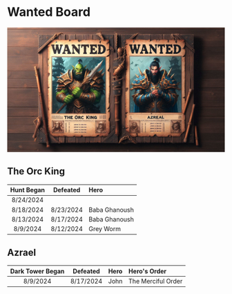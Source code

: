 Wanted Board
============

![](images/wanted.jpeg "Wanted Board")

The Orc King
------------

| Hunt Began | Defeated  | Hero              |
| :-:        | :-:       | :--               |
| 8/24/2024  |           |                   |
| 8/18/2024  | 8/23/2024 | Baba Ghanoush     |
| 8/13/2024  | 8/17/2024 | Baba Ghanoush     |
| 8/9/2024   | 8/12/2024 | Grey Worm         |


Azrael
------

| Dark Tower Began | Defeated  | Hero              | Hero's Order       |
| :-:              | :-:       | :--               | :--                |
| 8/9/2024         | 8/17/2024 | John              | The Merciful Order |
